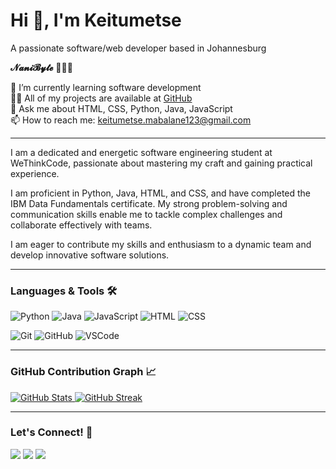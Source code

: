 # Hi 👋, I'm Keitumetse

A passionate software/web developer based in Johannesburg

**𝓝𝓪𝓷𝓲𝓑𝔂𝓽𝓮** 👩🏾‍💻

🌱 I’m currently learning software development  
👨‍💻 All of my projects are available at [GitHub](https://github.com/OfentseMabalane1)  
💬 Ask me about HTML, CSS, Python, Java, JavaScript  
📫 How to reach me: [keitumetse.mabalane123@gmail.com](mailto:keitumetse.mabalane123@gmail.com)

---

I am a dedicated and energetic software engineering student at WeThinkCode, passionate about mastering my craft and gaining practical experience.

I am proficient in Python, Java, HTML, and CSS, and have completed the IBM Data Fundamentals certificate. My strong problem-solving and communication skills enable me to tackle complex challenges and collaborate effectively with teams.

I am eager to contribute my skills and enthusiasm to a dynamic team and develop innovative software solutions.

---

### Languages & Tools 🛠

![Python](https://img.shields.io/badge/-Python-FF69B4?style=flat&logo=python) ![Java](https://img.shields.io/badge/-Java-FF69B4?style=flat&logo=Java&logoColor=white) ![JavaScript](https://img.shields.io/badge/-JavaScript-FF69B4?style=flat&logo=javascript&logoColor=white) ![HTML](https://img.shields.io/badge/-HTML-FF69B4?style=flat&logo=html5&logoColor=white) ![CSS](https://img.shields.io/badge/-CSS-FF69B4?style=flat&logo=css3&logoColor=white)

![Git](https://img.shields.io/badge/-Git-FF69B4?style=flat&logo=git) ![GitHub](https://img.shields.io/badge/-GitHub-FF69B4?style=flat&logo=github) ![VSCode](https://img.shields.io/badge/-VS%20Code-FF69B4?style=flat&logo=visual-studio-code&logoColor=007ACC)

---

### GitHub Contribution Graph 📈

<p align="left">
<a href="https://github.com/OfentseMabalane1">
  <img src="https://github-readme-stats.vercel.app/api?username=OfentseMabalane1&show_icons=true&theme=radical&hide_title=true&hide=prs,issues&count_private=true" alt="GitHub Stats" />
</a>
<a href="https://github.com/OfentseMabalane1">
  <img src="https://github-readme-streak-stats.herokuapp.com/?user=OfentseMabalane1&theme=radical" alt="GitHub Streak" />
</a>
</p>

---

### Let's Connect! 🤝

<p align="left">
<a href="https://www.linkedin.com/in/ofentse-keitumetse-mabalane-841827270"><img src="https://img.shields.io/badge/-Ofentse%20Keitumetse%20Mabalane-FF69B4?style=flat&logo=Linkedin&logoColor=white"/></a>
<a href="https://twitter.com/Ofentse_Nani"><img src="https://img.shields.io/badge/-@Ofentse_Nani-FF69B4?style=flat&logo=twitter&logoColor=white"/></a>
<a href="mailto:keitumetse.mabalane123@gmail.com"><img src="https://img.shields.io/badge/-keitumetse.mabalane123@gmail.com-FF69B4?style=flat&logo=Gmail&logoColor=white"/></a>
</p>
